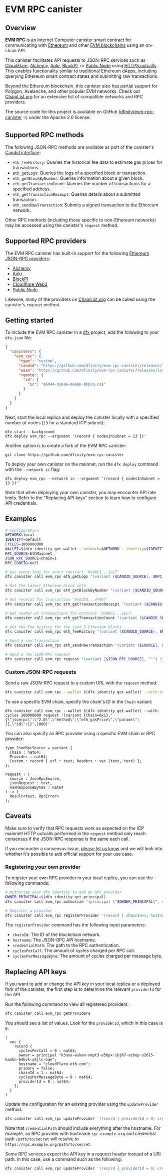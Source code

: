 # EVM RPC canister

## Overview

**EVM RPC** is an Internet Computer canister smart contract for communicating with [Ethereum](https://ethereum.org/en/) and other [EVM blockchains](https://chainlist.org/?testnets=true) using an on-chain API. 

This canister facilitates API requests to JSON-RPC services such as [CloudFlare](https://www.cloudflare.com/en-gb/web3/), [Alchemy](https://www.alchemy.com/), [Ankr](https://www.ankr.com/), [BlockPI](https://blockpi.io/), or [Public Node](https://www.publicnode.com/) using [HTTPS outcalls](https://internetcomputer.org/https-outcalls). This enables functionality similar to traditional Ethereum dApps, including querying Ethereum smart contract states and submitting raw transactions.

Beyond the Ethereum blockchain, this canister also has partial support for Polygon, Avalanche, and other popular EVM networks. Check out [ChainList.org](https://chainlist.org/?testnets=true) for an extensive list of compatible networks and RPC providers.

The source code for this project is available on GitHub ([dfinity/evm-rpc-canister](https://github.com/dfinity/evm-rpc-canister) ⭐️) under the Apache 2.0 license. 

## Supported RPC methods

The following JSON-RPC methods are available as part of the canister's [Candid interface](https://github.com/dfinity/candid#readme):

- `eth_feeHistory`: Queries the historical fee data to estimate gas prices for transactions.
- `eth_getLogs`: Queries the logs of a specified block or transaction.
- `eth_getBlockByNumber`: Queries information about a given block.
- `eth_getTransactionCount`: Queries the number of transactions for a specified address.
- `eth_getTransactionReceipt`: Queries details about a submitted transaction.
- `eth_sendRawTransaction`: Submits a signed transaction to the Ethereum network.

Other RPC methods (including those specific to non-Ethereum networks) may be accessed using the canister's `request` method.


## Supported RPC providers

The EVM RPC canister has built-in support for the following [Ethereum JSON-RPC providers](https://ethereum.org/developers/docs/apis/json-rpc):

- [Alchemy](https://docs.alchemy.com/docs/how-to-read-data-with-json-rpc)
- [Ankr](https://www.ankr.com/infrastructure/build-on-ethereum/)
- [BlockPI](https://blockpi.io/)
- [Cloudflare Web3](https://www.cloudflare.com/application-services/products/web3/)
- [Public Node](https://www.publicnode.com/)

Likewise, many of the providers on [ChainList.org](https://chainlist.org/) can be called using the canister's `request` method. 


## Getting started

To include the EVM RPC canister in a [dfx](https://internetcomputer.org/docs/current/references/cli-reference/dfx-parent) project, add the following to your `dfx.json` file:

```json
{
  "canisters": {
    "evm_rpc": {
      "type": "custom",
      "candid": "https://github.com/dfinity/evm-rpc-canister/releases/latest/download/evm_rpc.did",
      "wasm": "https://github.com/dfinity/evm-rpc-canister/releases/latest/download/evm_rpc_dev.wasm.gz",
      "remote": {
        "id": {
          "ic": "a6d44-nyaaa-aaaap-abp7q-cai"
        }
      }
    }
  }
}
```

Next, start the local replica and deploy the canister locally with a specified number of nodes (`13` for a standard ICP subnet):

```
dfx start --background
dfx deploy evm_rpc --argument '(record { nodesInSubnet = 13 })'
```

Another option is to create a fork of the EVM RPC canister:

```
git clone https://github.com/dfinity/evm-rpc-canister
```

To deploy your own canister on the mainnet, run the `dfx deploy` command with the `--network ic` flag:

```
dfx deploy evm_rpc --network ic --argument '(record { nodesInSubnet = 13 })'
```

Note that when deploying your own canister, you may encounter API rate limits. Refer to the "Replacing API keys" section to learn how to configure API credentials.

## Examples

```bash
# Configuration
NETWORK=local
IDENTITY=default
CYCLES=1000000000
WALLET=$(dfx identity get-wallet --network=$NETWORK --identity=$IDENTITY)
RPC_SOURCE=EthMainnet
JSON_RPC_SOURCE=Chain=1
RPC_CONFIG=null

# Get event logs for smart contract `0xdAC1...1ec7`
dfx canister call evm_rpc eth_getLogs "(variant {$CANDID_SOURCE}, $RPC_CONFIG, record {addresses = vec {\"0xdAC17F958D2ee523a2206206994597C13D831ec7\"}})" --with-cycles=$CYCLES --wallet=$WALLET

# Get the latest Ethereum block info
dfx canister call evm_rpc eth_getBlockByNumber "(variant {$CANDID_SOURCE}, $RPC_CONFIG, variant {Latest})" --with-cycles=$CYCLES --wallet=$WALLET

# Get receipt for transaction `0xdd5d...4746f`
dfx canister call evm_rpc eth_getTransactionReceipt "(variant {$CANDID_SOURCE}, $RPC_CONFIG, \"0xdd5d4b18923d7aae953c7996d791118102e889bea37b48a651157a4890e4746f\")" --with-cycles=$CYCLES --wallet=$WALLET

# Get number of transactions for contract `0xdAC1...1ec7`
dfx canister call evm_rpc eth_getTransactionCount "(variant {$CANDID_SOURCE}, $RPC_CONFIG, record {address = \"0xdAC17F958D2ee523a2206206994597C13D831ec7\"; block = variant {Latest}})" --with-cycles=$CYCLES --wallet=$WALLET

# Get the fee history for the last 3 Ethereum blocks
dfx canister call evm_rpc eth_feeHistory "(variant {$CANDID_SOURCE}, $RPC_CONFIG, record {blockCount = 3; newestBlock = variant {Latest}})" --with-cycles=$CYCLES --wallet=$WALLET

# Send a raw transaction
dfx canister call evm_rpc eth_sendRawTransaction "(variant {$SOURCE}, $RPC_CONFIG, \"0xf86c098504a817c800825208943535353535353535353535353535353535353535880de0b6b3a76400008025a028ef61340bd939bc2195fe537567866003e1a15d3c71ff63e1590620aa636276a067cbe9d8997f761aecb703304b3800ccf555c9f3dc64214b297fb1966a3b6d83\")" --with-cycles=$CYCLES --wallet=$WALLET

# Send a raw JSON-RPC request
dfx canister call evm_rpc request "(variant {$JSON_RPC_SOURCE}, "'"{ \"jsonrpc\": \"2.0\", \"method\": \"eth_gasPrice\", \"params\": [], \"id\": 1 }"'", 1000)" --with-cycles=$CYCLES --wallet=$WALLET
```


### Custom JSON-RPC requests

Send a raw JSON-RPC request to a custom URL with the `request` method:

```bash
dfx canister call evm_rpc --wallet $(dfx identity get-wallet) --with-cycles 100000000 request '(variant {Custom={url = "https://ethereum.publicnode.com"}},"{\"jsonrpc\":\"2.0\",\"method\":\"eth_gasPrice\",\"params\":[],\"id\":1}",1000)'
```

To use a specific EVM chain, specify the chain's ID in the `Chain` variant:

```
dfx canister call evm_rpc --wallet $(dfx identity get-wallet) --with-cycles 100000000 request '(variant {Chain=0x1},"{\"jsonrpc\":\"2.0\",\"method\":\"eth_gasPrice\",\"params\":[],\"id\":1}",1000)'
```

You can also specify an RPC provider using a specific EVM chain or RPC provider:

```candid
type JsonRpcSource = variant {
  Chain : nat64;
  Provider : nat64;
  Custom : record { url : text; headers : vec (text, text) };
};

request : (
  source : JsonRpcSource,
  jsonRequest : text,
  maxResponseBytes : nat64
) -> (
  Result<text, RpcError>
);
```

## Caveats

Make sure to verify that RPC requests work as expected on the ICP mainnet! HTTP outcalls performed in the `request` method only reach consensus if the JSON-RPC response is the same each call. 

If you encounter a consensus issue, [please let us know](https://github.com/dfinity/evm-rpc-canister) and we will look into whether it's possible to add official support for your use case. 


### Registering your own provider

To register your own RPC provider in your local replica, you can use the following commands:

```bash
# Authorize your dfx identity to add an RPC provider
OWNER_PRINCIPAL=$(dfx identity get-principal)
dfx canister call evm_rpc authorize "(principal \"$OWNER_PRINCIPAL\", variant { RegisterProvider })"

# Register a provider
dfx canister call evm_rpc registerProvider '(record { chainId=1; hostname="cloudflare-eth.com"; credentialPath="/v1/mainnet"; cyclesPerCall=1000; cyclesPerMessageByte=100; })'
```

The `registerProvider` command has the following input parameters:

- `chainId`: The ID of the blockchain network.
- `hostname`: The JSON-RPC API hostname. 
- `credentialPath`: The path to the RPC authentication.
- `cyclesPerCall`: The amount of cycles charged per RPC call.
- `cyclesPerMessageByte`: The amount of cycles charged per message byte. 

## Replacing API keys

If you want to add or change the API key in your local replica or a deployed fork of the canister, the first step is to determine the relevant `providerId` for the API.

Run the following command to view all registered providers:

```bash
dfx canister call evm_rpc getProviders
```

You should see a list of values. Look for the `providerId`, which in this case is `0`:

```
(
  vec {
    record {
      cyclesPerCall = 0 : nat64;
      owner = principal "k3uua-wskan-xmpt3-e5bpx-ibj67-azbop-s26l5-kaakn-64bvk-y4jlc-oqe";
      hostname = "cloudflare-eth.com";
      primary = false;
      chainId = 1 : nat64;
      cyclesPerMessageByte = 0 : nat64;
      providerId = 0 : nat64;
    };
  }
)
```

Update the configuration for an existing provider using the `updateProvider` method:

```bash
dfx canister call evm_rpc updateProvider '(record { providerId = 0; credentialPath = opt "/path/to/YOUR-API-KEY" })'
```

Note that `credentialPath` should include everything after the hostname. For example, an RPC provider with hostname `rpc.example.org` and credential path `/path/to/secret` will resolve to `https://rpc.example.org/path/to/secret`. 

Some RPC services expect the API key in a request header instead of a URI path. In this case, use a command such as the following:

```bash
dfx canister call evm_rpc updateProvider '(record { providerId = 0; credentialHeaders = opt vec { record { name = "HEADER_NAME"; value = "HEADER_VALUE" } } })'
```
